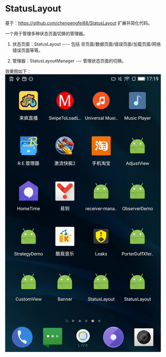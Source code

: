 # StatusLayout
基于：https://github.com/chenpengfei88/StatusLayout 扩展并简化代码。

一个用于管理多种状态页面切换的管理器。

1. 状态页面：StatusLayout ---- 包括 空页面/数据页面/错误页面/加载页面/网络错误页面等等。

2. 管理器：StatusLayoutManager --- 管理状态页面的切换。

效果图如下：
![](https://github.com/aprz512/StatusLayout/blob/master/statuslayout.gif)
